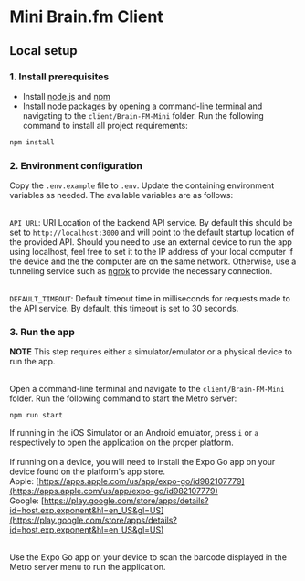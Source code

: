 # Mini Brain.fm Client

## Local setup

### 1. Install prerequisites
- Install [node.js](https://nodejs.org/en) and [npm](https://www.npmjs.com/)
- Install node packages by opening a command-line terminal and navigating to the `client/Brain-FM-Mini` folder. Run the following command to install all project requirements:
```bash
npm install
```
### 2. Environment configuration
Copy the `.env.example` file to `.env`. Update the containing environment variables as needed. The available variables are as follows:<br /><br />

`API_URL`: URI Location of the backend API service. By default this should be set to `http://localhost:3000` and will point to the default startup location of the provided API. Should you need to use an external device to run the app using localhost, feel free to set it to the IP address of your local computer if the device and the the computer are on the same network. Otherwise, use a tunneling service such as [ngrok](https://ngrok.com/) to provide the necessary connection.<br /><br />

`DEFAULT_TIMEOUT`: Default timeout time in milliseconds for requests made to the API service. By default, this timeout is set to 30 seconds.

### 3. Run the app
**NOTE** This step requires either a simulator/emulator or a physical device to run the app.<br /><br />

Open a command-line terminal and navigate to the `client/Brain-FM-Mini` folder. Run the following command to start the Metro server:
```bash
npm run start
```
If running in the iOS Simulator or an Android emulator, press `i` or `a` respectively to open the application on the proper platform.<br /><br />
If running on a device, you will need to install the Expo Go app on your device found on the platform's app store.<br />
Apple: [https://apps.apple.com/us/app/expo-go/id982107779](https://apps.apple.com/us/app/expo-go/id982107779)<br />
Google: [https://play.google.com/store/apps/details?id=host.exp.exponent&hl=en_US&gl=US](https://play.google.com/store/apps/details?id=host.exp.exponent&hl=en_US&gl=US)<br /><br />

Use the Expo Go app on your device to scan the barcode displayed in the Metro server menu to run the application.